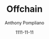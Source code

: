 ---
layout: media
title: Offchain
date: 1111-11-11
categories: ['Newsletters', 'Podcasts']
author: ['Anthony Pompliano']
excerpt: Join thousands of others who receive this daily analysis of crypto markets & news in their inbox every morning - subscribe now. Crypto will have to fulfill its promises one day.
external_url: https://offthechain.substack.com/
---